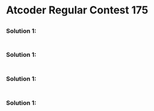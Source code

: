 # Atcoder Regular Contest 175

## 

### Solution 1: 

```py

```

## 

### Solution 1: 

```py

```

## 

### Solution 1: 

```py

```

## 

### Solution 1: 

```py

```

